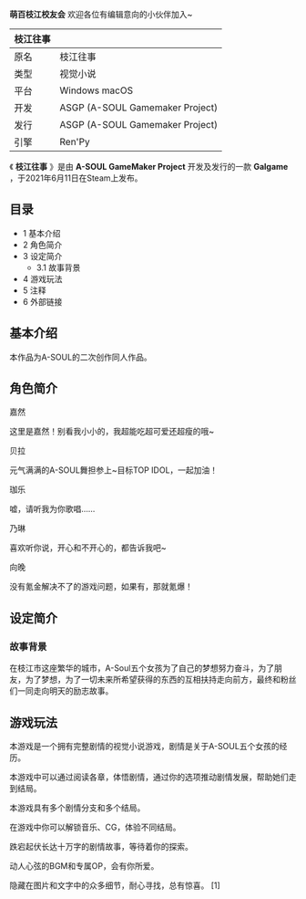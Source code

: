 **萌百枝江校友会** 欢迎各位有编辑意向的小伙伴加入~

|  枝江往事  ||
|---|---|
|原名  |  枝江往事   |
|类型  |  视觉小说   |
|平台  |  Windows  macOS   |
|开发  |  ASGP  (A-SOUL Gamemaker Project)   |
|发行  |  ASGP  (A-SOUL Gamemaker Project)   |
|引擎  |  Ren'Py   |
  
《 **枝江往事** 》是由 **A-SOUL GameMaker Project** 开发及发行的一款 **Galgame**
，于2021年6月11日在Steam上发布。

##  目录

  * 1  基本介绍 
  * 2  角色简介 
  * 3  设定简介 
    * 3.1  故事背景 
  * 4  游戏玩法 
  * 5  注释 
  * 6  外部链接 

##  基本介绍

本作品为A-SOUL的二次创作同人作品。

##  角色简介

嘉然

这里是嘉然！别看我小小的，我超能吃超可爱还超瘦的哦~

贝拉

元气满满的A-SOUL舞担参上~目标TOP IDOL，一起加油！

珈乐

嘘，请听我为你歌唱……

乃琳

喜欢听你说，开心和不开心的，都告诉我吧~

向晚

没有氪金解决不了的游戏问题，如果有，那就氪爆！

##  设定简介

###  故事背景

在枝江市这座繁华的城市，A-Soul五个女孩为了自己的梦想努力奋斗，为了朋友，为了梦想，为了一切未来所希望获得的东西的互相扶持走向前方，最终和粉丝们一同走向明天的励志故事。

##  游戏玩法

本游戏是一个拥有完整剧情的视觉小说游戏，剧情是关于A-SOUL五个女孩的经历。

本游戏中可以通过阅读各章，体悟剧情，通过你的选项推动剧情发展，帮助她们走到结局。

本游戏具有多个剧情分支和多个结局。

在游戏中你可以解锁音乐、CG，体验不同结局。

跌宕起伏长达十万字的剧情故事，等待着你的探索。

动人心弦的BGM和专属OP，会有你所爱。

隐藏在图片和文字中的众多细节，耐心寻找，总有惊喜。  [1]